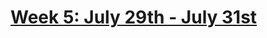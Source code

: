# [Week 5: July 29th - July 31st](https://leetcode.com/explore/featured/card/july-leetcoding-challenge/548/week-5-july-29th-july-31st/)
